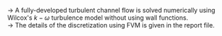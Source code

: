 -> A fully-developed turbulent channel flow is solved numerically using Wilcox's $k-\omega$ turbulence model without using wall functions.  
-> The details of the discretization using FVM is given in the report file.  
